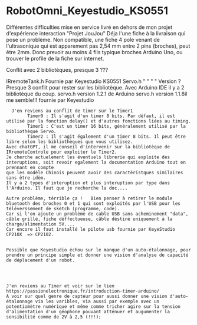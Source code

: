 # RobotOmni_Keyestudio_KS0551
Différentes difficulties mise en service livré en dehors de mon projet d'expérience interaction "Projet JouJou"
 Déja l'une fiche à la livraison qui pose un problème. Non compatible, une fiche 4 pole venant de l'ultrasonique qui est apparement pas 2,54 mm entre 2 pins (broches), peut être 2mm.
 Donc prevoir au moins 4 fils typique broches Arduino Uno, ou trouver le profile de la fiche sur internet.

 Conflit avec 2 bibliotèques, presque 3 ???

 IRremoteTank.h    Fournie par Keyestudio KS0551
 Servo.h              "     "       "       "      Version ?
   Presque 3 conflit pour rester sur les bibliotèque. Avec Arduino IDE il y a 2 bibliotèque du coup.
      servo.h version 1.2.1 de Arduino
      servo.h version 1.1.8il me semble!!! fournie par Keyestudio 

      J'en reviens au conflit de timer sur le Timer1 
            Timer0 : Il s'agit d'un timer 8 bits. Par défaut, il est utilisé par la fonction delay() et d'autres fonctions liées au timing.
            Timer1 : C'est un timer 16 bits, généralement utilisé par la bibliothèque Servo.
            Timer2 : Il s'agit également d'un timer 8 bits. Il peut être libre selon les bibliothèques que vous utilisez.
    Avec chatGPT, il me conseil d'intervenir sur la bibliotèque de IRremoteControle pour exploiter le Timer2.
    Je cherche actuelement les éventuels librerie qui exploite des interuptions, soit revoir egalement la documentation Arduino tout en prennant en compte
    que les modèle Chinois peuvent avoir des caractèristques similaires sans être idèm.
    Il y a 2 types d'interuption et plus interuption par type dans l'Arduino. Il faut que je recherche la doc....

    Autre problème, térrible ça !   Bien penser à retirer le module bluetooth des broches 0 et 1 qui sont exploités par l'USB pour les téléverssement de sketch (programme, code).
    Car si l'on ajoute un problème de cable USB sans acheminement "data", câble grillé, fiche déffectueuse, câble déstiné uniquement à la charge/alimentation 5V....
    Car encore il faut installé le pilote usb fournie par KeyeStudio  CP210X  => CP2102.


    Possible que Keyestudio échou sur le manque d'un auto-étalonnage, pour prendre un principe simple et donner une vision d'analyse de capacité de déplacement d'un robot.




    J'en reviens au Timer et voir sur le lien https://passionelectronique.fr/introduction-timer-arduino/
    A voir sur quel genre de capteur pour aussi donner une vision d'auto-étalonnage via les varibles, via aussi par exemple avec un potentiomètre numérique et même comme tricher agire sur la tension d'alimentation d'un géophone pouvant atténuer et augumenter la sensibilité comme de 2V à 2,5 (!!!);
